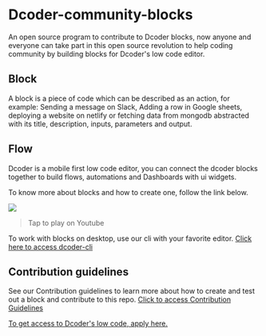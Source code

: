 # Dcoder-community-blocks
An open source program to contribute to Dcoder blocks, now anyone and everyone can take part in this open source revolution to help coding community by building blocks for Dcoder's low code editor.

## Block
A block is a piece of code which can be described as an action, for example: Sending a message on Slack, Adding a row in Google sheets, deploying a website on netlify or fetching data from mongodb abstracted with its title, description, inputs, parameters and output. 

## Flow
Dcoder is a mobile first low code editor, you can connect the dcoder blocks together to build flows, automations and Dashboards with ui widgets.


To know more about blocks and how to create one, follow the link below.

<a href="https://www.youtube.com/watch?v=zk24jlyDMb8"><image src="https://i.ytimg.com/vi/zk24jlyDMb8/sddefault.jpg" alternate="How to create a block?"></img></a>
> Tap to play on Youtube

To work with blocks on desktop, use our cli with your favorite editor.
[Click here to access dcoder-cli](https://www.npmjs.com/package/@dcodermobile/dcoder-cli)

## Contribution guidelines
See our Contribution guidelines to learn more about how to create and test out a block and contribute to this repo.
[Click to access Contribution Guidelines](https://github.com/dcodermobile/Dcoder-community-blocks/blob/main/CONTRIBUTING.md)


[To get access to Dcoder's low code, apply here.](https://bit.ly/3CZqU2a)
